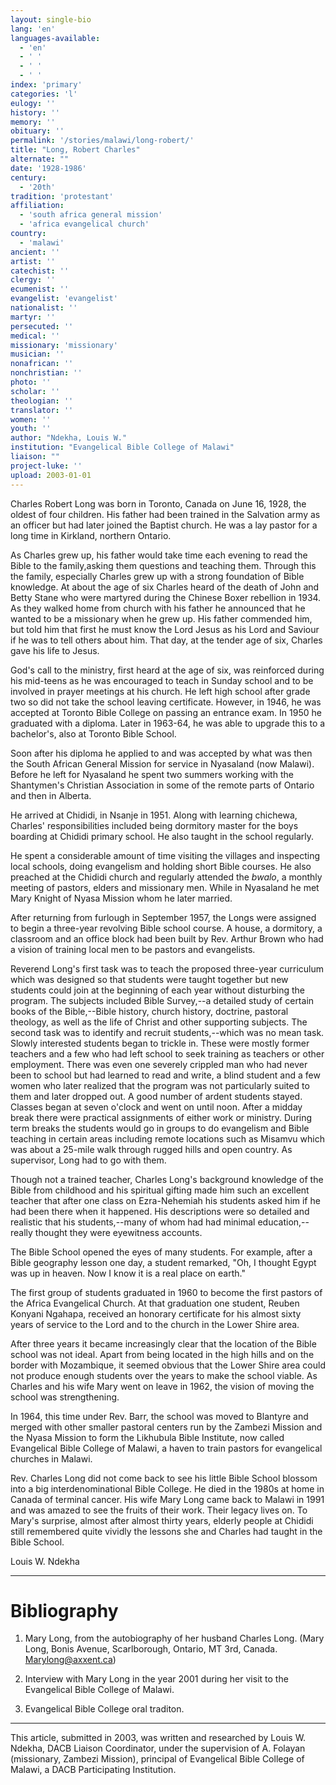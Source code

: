 ```yaml
---
layout: single-bio
lang: 'en'
languages-available:
  - 'en'
  - ' '
  - ' '
  - ' '
index: 'primary'
categories: 'l'
eulogy: ''
history: ''
memory: ''
obituary: ''
permalink: '/stories/malawi/long-robert/'
title: "Long, Robert Charles"
alternate: ""
date: '1928-1986'
century:
  - '20th'
tradition: 'protestant'
affiliation:
  - 'south africa general mission'
  - 'africa evangelical church'
country:
  - 'malawi'
ancient: ''
artist: ''
catechist: ''
clergy: ''
ecumenist: ''
evangelist: 'evangelist'
nationalist: ''
martyr: ''
persecuted: ''
medical: ''
missionary: 'missionary'
musician: ''
nonafrican: ''
nonchristian: ''
photo: ''
scholar: ''
theologian: ''
translator: ''
women: ''
youth: ''
author: "Ndekha, Louis W."
institution: "Evangelical Bible College of Malawi"
liaison: ""
project-luke: ''
upload: 2003-01-01
---
```




Charles Robert Long was born in Toronto, Canada on June 16, 1928, the oldest of four children.  His father had been trained in the Salvation army as an officer but had later joined the Baptist church.  He was a lay pastor for a long time in  Kirkland, northern Ontario.

As Charles grew up, his father would take time each evening to read the Bible to the family,asking them questions and teaching them.  Through this the family, especially Charles grew up with a strong foundation of  Bible knowledge.  At about the age of six Charles heard of the death of John and Betty Stane who were martyred during the Chinese Boxer rebellion in 1934.  As they walked home from church with his father he announced that he wanted to be a missionary when he grew up.  His father commended him, but told him that first he must know the Lord Jesus as his Lord and Saviour if he was to tell others about him.  That day, at the tender age of six, Charles gave his life to Jesus.

God's call to the ministry, first heard at the age of six, was reinforced during his mid-teens as he was encouraged to teach in Sunday school and to be involved in prayer meetings at his church.  He left high school after  grade two so did not take the school leaving certificate.  However, in 1946, he was accepted at Toronto Bible College on passing an entrance exam.  In 1950 he graduated with a diploma.  Later in 1963-64, he was able to upgrade this to a bachelor's, also at Toronto Bible School.

Soon after his diploma he applied to and was accepted by what was then the South African General Mission for service in Nyasaland (now Malawi).  Before he left for Nyasaland he spent two summers working with the Shantymen's Christian Association in some of the remote parts of Ontario and then in Alberta.

He arrived at Chididi, in Nsanje in 1951.  Along with learning chichewa, Charles' responsibilities included being dormitory master for the boys boarding at Chididi primary school.  He also taught in the school regularly.

He spent a considerable amount of time visiting the villages and inspecting local schools, doing evangelism and holding short Bible courses.  He also preached at the Chididi church and regularly attended the *bwalo*, a monthly  meeting of pastors, elders and missionary men.  While in Nyasaland he met Mary Knight of Nyasa Mission whom he later married.

After returning from furlough in September 1957, the Longs were assigned to begin a three-year revolving Bible school course.  A house, a dormitory, a classroom and an office block had been built by Rev. Arthur Brown who had a vision of training local men to be pastors and evangelists.

Reverend Long's first task was to teach the proposed three-year curriculum which was designed so that students were taught together but new students could join at the beginning of each year without disturbing the program.  The subjects included Bible Survey,--a detailed study of certain books of the Bible,--Bible history, church history, doctrine, pastoral theology, as well as the life of Christ and other supporting subjects.  The second task was to identify and recruit students,--which was no mean task.  Slowly interested students began to trickle in. These were mostly former teachers and a few who had left school to seek training as teachers or other employment.  There was even one severely crippled man who had never been to school but had learned to read and write, a blind student and a few women who later realized that the program was not particularly suited to them and later dropped out.  A good number of ardent students stayed.  Classes began at seven o'clock and went on until noon.  After a midday break there were practical assignments of either work or ministry.  During term breaks the students would go in groups to do evangelism and Bible teaching  in certain areas including remote locations such as Misamvu which was about a 25-mile walk through rugged hills and open country.  As supervisor, Long had to go with them.

Though not a trained teacher, Charles Long's background knowledge of the Bible from childhood and his spiritual gifting made him such an excellent teacher that  after one class on Ezra-Nehemiah his students asked him if he had been there when it happened.  His descriptions were so detailed and realistic that his students,--many of whom had had minimal education,--really thought they were eyewitness accounts.

The Bible School opened the eyes of many students.  For example, after a Bible geography lesson one day, a student remarked, "Oh, I thought Egypt was up in heaven.  Now I know it is  a real place on earth."

The first group of students graduated in 1960 to become the first pastors of the Africa Evangelical Church.  At that graduation one student, Reuben Konyani Ngahapa, received an honorary certificate for his almost sixty years of service to the Lord and to the church in the Lower Shire area.

After three years it  became increasingly clear that the location of the Bible school was not ideal.  Apart from being located in the high hills and on the border with Mozambique, it seemed obvious that the Lower Shire area could not produce enough students over the years to make the school viable.  As Charles and his wife Mary went on leave in 1962, the vision of moving the school was strengthening.

In 1964, this time under Rev. Barr, the school was moved to Blantyre and merged with other smaller pastoral centers run by  the Zambezi Mission and the Nyasa Mission to form the Likhubula Bible Institute, now called Evangelical Bible College of Malawi, a haven to train pastors for evangelical churches in Malawi.

Rev. Charles Long did not come back to see his little Bible School blossom into a big interdenominational Bible College.  He died in the 1980s at home in Canada of terminal cancer.  His wife Mary Long came back to Malawi in 1991 and was amazed to see the fruits of their work.  Their legacy lives on. To Mary's surprise, almost after almost thirty years, elderly people at Chididi still remembered quite vividly the lessons she and Charles had taught in the Bible School.

Louis W. Ndekha

---

# Bibliography

1. Mary Long, from the autobiography of her husband Charles Long. (Mary Long, Bonis Avenue, Scarlborough, Ontario, MT 3rd, Canada. [Marylong@axxent.ca](mailto:Marylong@axxent.ca))

2. Interview with Mary Long in the year 2001 during her visit to the Evangelical Bible College  of Malawi.

3.  Evangelical Bible College oral traditon.

---

This article, submitted in 2003, was written and researched by Louis W. Ndekha, DACB Liaison Coordinator, under the supervision of A. Folayan (missionary, Zambezi Mission), principal of Evangelical Bible College of Malawi, a DACB Participating Institution.
